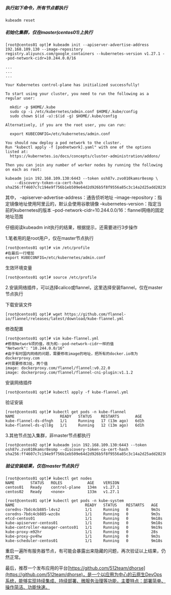 ##### 执行如下命令，所有节点都执行

```shell
kubeadm reset
```

##### 初始化集群，仅在master(centos01)上执行

```shell
[root@centos01 opt]# kubeadm init --apiserver-advertise-address 192.168.109.130 --image-repository registry.aliyuncs.com/google_containers --kubernetes-version v1.27.1 --pod-network-cidr=10.244.0.0/16

...
...
...

Your Kubernetes control-plane has initialized successfully!

To start using your cluster, you need to run the following as a regular user:

  mkdir -p $HOME/.kube
  sudo cp -i /etc/kubernetes/admin.conf $HOME/.kube/config
  sudo chown $(id -u):$(id -g) $HOME/.kube/config

Alternatively, if you are the root user, you can run:

  export KUBECONFIG=/etc/kubernetes/admin.conf

You should now deploy a pod network to the cluster.
Run "kubectl apply -f [podnetwork].yaml" with one of the options listed at:
  https://kubernetes.io/docs/concepts/cluster-administration/addons/

Then you can join any number of worker nodes by running the following on each as root:

kubeadm join 192.168.109.130:6443 --token osh87v.zvo010kamsr8esmp \
	--discovery-token-ca-cert-hash sha256:ff4607c7c194e9f756b1eb509e64d2d926b5f8f9556a85c3c14a2d25add28230
```

其中，
–apiserver-advertise-address：通告侦听地址
–image-repository：指定镜像地址使用阿里云的，默认会使用谷歌镜像
–kubernetes-version：指定当前的kubernetes的版本
–pod-network-cidr=10.244.0.0/16：flannel网络的固定地址范围

仔细阅读kubeadm init执行的结果，根据提示，还需要进行3步操作

1.笔者用的是root用户，仅在master节点执行

```shell
[root@centos01 opt]# vim /etc/profile
#在最后一行增加
export KUBECONFIG=/etc/kubernetes/admin.conf
```

生效环境变量
```shell
[root@centos01 opt]# source /etc/profile
```

2.安装网络插件，可以选择calico或flannel，这里选择安装flannel，仅在master节点执行

下载安装文件

```shell
[root@centos01 opt]# wget https://github.com/flannel-io/flannel/releases/latest/download/kube-flannel.yml
```

修改配置

```shell
[root@centos01 opt]# vim kube-flannel.yml
#修改Network项的值，改为和--pod-network-cidr一样的值
"Network": "10.244.0.0/16"
#由于有时国内网络的问题，需要修改image的地址，把所有的docker.io改为dockerproxy.com
#共需要修改3处，两个值
image: dockerproxy.com/flannel/flannel:v0.22.0
image: dockerproxy.com/flannel/flannel-cni-plugin:v1.1.2
```

安装网络插件
```shell
[root@centos01 opt]# kubectl apply -f kube-flannel.yml
```

验证安装
```
[root@centos01 opt]# kubectl get pods -n kube-flannel
NAME                    READY   STATUS    RESTARTS       AGE
kube-flannel-ds-dfngh   1/1     Running   17 (13m ago)   6d1h
kube-flannel-ds-qll8g   1/1     Running   12 (13m ago)   6d1h
```

3.其他节点加入集群，非master节点都执行

```shell
[root@centos02 opt]# kubeadm join 192.168.109.130:6443 --token osh87v.zvo010kamsr8esmp --discovery-token-ca-cert-hash sha256:ff4607c7c194e9f756b1eb509e64d2d926b5f8f9556a85c3c14a2d25add28230
```

##### 验证安装结果，仅在master节点执行

```shell
[root@centos01 opt]# kubectl get nodes
NAME       STATUS   ROLES           AGE    VERSION
centos01   Ready    control-plane   134m   v1.27.1
centos02   Ready    <none>          133m   v1.27.1
```

```shell
[root@centos01 opt]# kubectl get pods -n kube-system
NAME                               READY   STATUS    RESTARTS   AGE
coredns-7bdc4cb885-l4vs2           1/1     Running   0          9m3s
coredns-7bdc4cb885-wzc8x           1/1     Running   0          9m3s
etcd-centos01                      1/1     Running   0          9m18s
kube-apiserver-centos01            1/1     Running   0          9m18s
kube-controller-manager-centos01   1/1     Running   0          9m19s
kube-proxy-m92hr                   1/1     Running   0          28s
kube-proxy-pv4hw                   1/1     Running   0          9m3s
kube-scheduler-centos01            1/1     Running   0          9m18s
```

重启一遍所有服务器节点，有可能会暴露出来隐藏的问题，再次验证以上结果，仍然正常。

最后，推荐一个发布应用的平台[https://github.com/512team/dhorse](https://github.com/512team/dhorse)，是一个以应用为中心的云原生DevOps系统，能够实现持续集成、持续部署、微服务治理等功能，主要特点：部署简单、操作简洁、功能快速。